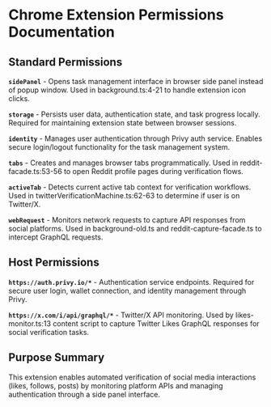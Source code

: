 # Chrome Extension Permissions Documentation

## Standard Permissions

**`sidePanel`** - Opens task management interface in browser side panel instead of popup window. Used in background.ts:4-21 to handle extension icon clicks.

**`storage`** - Persists user data, authentication state, and task progress locally. Required for maintaining extension state between browser sessions.

**`identity`** - Manages user authentication through Privy auth service. Enables secure login/logout functionality for the task management system.


**`tabs`** - Creates and manages browser tabs programmatically. Used in reddit-facade.ts:53-56 to open Reddit profile pages during verification flows.

**`activeTab`** - Detects current active tab context for verification workflows. Used in twitterVerificationMachine.ts:62-63 to determine if user is on Twitter/X.

**`webRequest`** - Monitors network requests to capture API responses from social platforms. Used in background-old.ts and reddit-capture-facade.ts to intercept GraphQL requests.

## Host Permissions

**`https://auth.privy.io/*`** - Authentication service endpoints. Required for secure user login, wallet connection, and identity management through Privy.

**`https://x.com/i/api/graphql/*`** - Twitter/X API monitoring. Used by likes-monitor.ts:13 content script to capture Twitter Likes GraphQL responses for social verification tasks.

## Purpose Summary
This extension enables automated verification of social media interactions (likes, follows, posts) by monitoring platform APIs and managing authentication through a side panel interface.